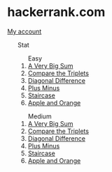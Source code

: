 # hackerrank.com
<a href=https://www.hackerrank.com/qqlexa>My account</a>
<ul>Stat
  <ol type="1">Easy
    <li>
      <a href="https://github.com/qqlexa/hackerrank/tree/main/Easy/A%20Very%20Big%20Sum">A Very Big Sum</a>
    </li>
    <li>
      <a href="https://github.com/qqlexa/hackerrank/tree/main/Easy/Compare%20the%20Triplets">Compare the Triplets</a>
    </li>
    <li>
      <a href="https://github.com/qqlexa/hackerrank/tree/main/Easy/Diagonal%20Difference">Diagonal Difference</a>
    </li>
    <li>
      <a href="https://github.com/qqlexa/hackerrank/tree/main/Easy/Plus%20Minus">Plus Minus</a>
    </li>
    <li>
      <a href="https://github.com/qqlexa/hackerrank/tree/main/Easy/Staircase">Staircase</a>
    </li>
    <li>
      <a href="https://github.com/qqlexa/hackerrank/tree/main/Easy/Apple%20and%20Orange">Apple and Orange</a>
    </li>
  </ol>
  <ol type="1">Medium
    <li>
      <a href="https://github.com/qqlexa/hackerrank/tree/main/Easy/A%20Very%20Big%20Sum">A Very Big Sum</a>
    </li>
    <li>
      <a href="https://github.com/qqlexa/hackerrank/tree/main/Easy/Compare%20the%20Triplets">Compare the Triplets</a>
    </li>
    <li>
      <a href="https://github.com/qqlexa/hackerrank/tree/main/Easy/Diagonal%20Difference">Diagonal Difference</a>
    </li>
    <li>
      <a href="https://github.com/qqlexa/hackerrank/tree/main/Easy/Plus%20Minus">Plus Minus</a>
    </li>
    <li>
      <a href="https://github.com/qqlexa/hackerrank/tree/main/Easy/Staircase">Staircase</a>
    </li>
    <li>
      <a href="https://github.com/qqlexa/hackerrank/tree/main/Easy/Apple%20and%20Orange">Apple and Orange</a>
    </li>
  </ol>
  <!--
  <ol>Hard
    <li> </li>
  </ol>
  -->
</ul>
